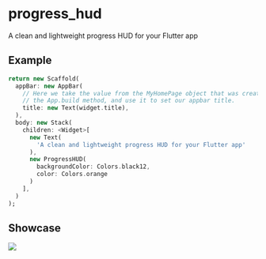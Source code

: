 # progress_hud

A clean and lightweight progress HUD for your Flutter app

## Example
```dart
return new Scaffold(
  appBar: new AppBar(
    // Here we take the value from the MyHomePage object that was created by
    // the App.build method, and use it to set our appbar title.
    title: new Text(widget.title),
  ),
  body: new Stack(
    children: <Widget>[
      new Text(
        'A clean and lightweight progress HUD for your Flutter app'
      ),
      new ProgressHUD(
        backgroundColor: Colors.black12,
        color: Colors.orange
      )
    ],
  )
);
```


## Showcase

![](https://github.com/rcpassos/progress_hud/blob/master/progress_hud.gif)
